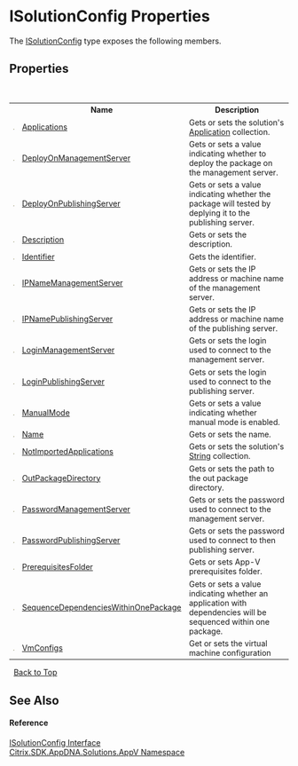 # ISolutionConfig Properties
 

The <a href="1c5612f2-778a-8829-c1a5-8d889b86a279">ISolutionConfig</a> type exposes the following members.


## Properties
&nbsp;<table><tr><th></th><th>Name</th><th>Description</th></tr><tr><td>![Public property](media/pubproperty.gif "Public property")</td><td><a href="b80c96f0-e004-3f97-08d7-d27413edca8a">Applications</a></td><td>
Gets or sets the solution's <a href="1779bfff-4b29-0f26-8a09-10acdd530bbc">Application</a> collection.</td></tr><tr><td>![Public property](media/pubproperty.gif "Public property")</td><td><a href="84818a4b-4a44-5b03-de4a-d24b3982824d">DeployOnManagementServer</a></td><td>
Gets or sets a value indicating whether to deploy the package on the management server.</td></tr><tr><td>![Public property](media/pubproperty.gif "Public property")</td><td><a href="4ee45112-271a-77de-e5b2-99e570666bb4">DeployOnPublishingServer</a></td><td>
Gets or sets a value indicating whether the package will tested by deplying it to the publishing server.</td></tr><tr><td>![Public property](media/pubproperty.gif "Public property")</td><td><a href="61a7509d-5cc2-4baa-f041-6d3f03ed5829">Description</a></td><td>
Gets or sets the description.</td></tr><tr><td>![Public property](media/pubproperty.gif "Public property")</td><td><a href="f6eac11c-a72a-120b-7fab-5254819c3316">Identifier</a></td><td>
Gets the identifier.</td></tr><tr><td>![Public property](media/pubproperty.gif "Public property")</td><td><a href="c5c7bab6-8027-8114-9c3e-2cc0d1476915">IPNameManagementServer</a></td><td>
Gets or sets the IP address or machine name of the management server.</td></tr><tr><td>![Public property](media/pubproperty.gif "Public property")</td><td><a href="040a03e6-9c1a-2ef7-9f0e-5a9c39694c61">IPNamePublishingServer</a></td><td>
Gets or sets the IP address or machine name of the publishing server.</td></tr><tr><td>![Public property](media/pubproperty.gif "Public property")</td><td><a href="30745ea8-2b30-9eb0-23b9-9c7e02e3385c">LoginManagementServer</a></td><td>
Gets or sets the login used to connect to the management server.</td></tr><tr><td>![Public property](media/pubproperty.gif "Public property")</td><td><a href="35fe48c0-2954-c810-3510-172d2d349309">LoginPublishingServer</a></td><td>
Gets or sets the login used to connect to the publishing server.</td></tr><tr><td>![Public property](media/pubproperty.gif "Public property")</td><td><a href="ab70cd1d-07f7-5748-cc3f-da270e295c67">ManualMode</a></td><td>
Gets or sets a value indicating whether manual mode is enabled.</td></tr><tr><td>![Public property](media/pubproperty.gif "Public property")</td><td><a href="ea621f50-7543-1b87-d2d1-11f0c8f6cf42">Name</a></td><td>
Gets or sets the name.</td></tr><tr><td>![Public property](media/pubproperty.gif "Public property")</td><td><a href="e7fa0636-708f-cf1b-cabf-d5a4e810ec22">NotImportedApplications</a></td><td>
Gets or sets the solution's <a href="http://msdn2.microsoft.com/en-us/library/s1wwdcbf" target="_blank">String</a> collection.</td></tr><tr><td>![Public property](media/pubproperty.gif "Public property")</td><td><a href="8cdc409f-bf9f-6994-72ae-2dffb5df4959">OutPackageDirectory</a></td><td>
Gets or sets the path to the out package directory.</td></tr><tr><td>![Public property](media/pubproperty.gif "Public property")</td><td><a href="66c27f49-d323-6288-20d4-7d90cecaf399">PasswordManagementServer</a></td><td>
Gets or sets the password used to connect to the management server.</td></tr><tr><td>![Public property](media/pubproperty.gif "Public property")</td><td><a href="71ae1cd5-be62-be22-74e6-c193c06aa764">PasswordPublishingServer</a></td><td>
Gets or sets the password used to connect to then publishing server.</td></tr><tr><td>![Public property](media/pubproperty.gif "Public property")</td><td><a href="706859c5-ebe3-7c4f-e4b9-8b2a9a9ac130">PrerequisitesFolder</a></td><td>
Gets or sets App-V prerequisites folder.</td></tr><tr><td>![Public property](media/pubproperty.gif "Public property")</td><td><a href="8990b5ab-84c4-051f-5bbd-2e377614971e">SequenceDependenciesWithinOnePackage</a></td><td>
Gets or sets a value indicating whether an application with dependencies will be sequenced within one package.</td></tr><tr><td>![Public property](media/pubproperty.gif "Public property")</td><td><a href="a9828d5b-1c3e-a414-7433-201454299eef">VmConfigs</a></td><td>
Get or sets the virtual machine configuration</td></tr></table>&nbsp;
<a href="#isolutionconfig-properties">Back to Top</a>

## See Also


#### Reference
<a href="1c5612f2-778a-8829-c1a5-8d889b86a279">ISolutionConfig Interface</a><br /><a href="a638ea88-d709-bd82-5735-d58961438ce5">Citrix.SDK.AppDNA.Solutions.AppV Namespace</a><br />